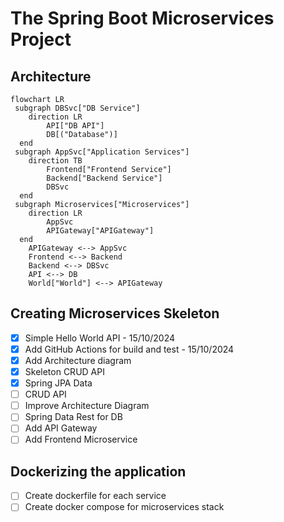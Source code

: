 # The Spring Boot Microservices Project

## Architecture
```mermaid
flowchart LR
 subgraph DBSvc["DB Service"]
    direction LR
        API["DB API"]
        DB[("Database")]
  end
 subgraph AppSvc["Application Services"]
    direction TB
        Frontend["Frontend Service"]
        Backend["Backend Service"]
        DBSvc
  end
 subgraph Microservices["Microservices"]
    direction LR
        AppSvc
        APIGateway["APIGateway"]
  end
    APIGateway <--> AppSvc
    Frontend <--> Backend
    Backend <--> DBSvc
    API <--> DB
    World["World"] <--> APIGateway
```

## Creating Microservices Skeleton
- [x] Simple Hello World API - 15/10/2024
- [x] Add GitHub Actions for build and test - 15/10/2024
- [x] Add Architecture diagram
- [x] Skeleton CRUD API
- [x] Spring JPA Data
- [ ] CRUD API
- [ ] Improve Architecture Diagram
- [ ] Spring Data Rest for DB
- [ ] Add API Gateway
- [ ] Add Frontend Microservice

## Dockerizing the application
- [ ] Create dockerfile for each service
- [ ] Create docker compose for microservices stack
